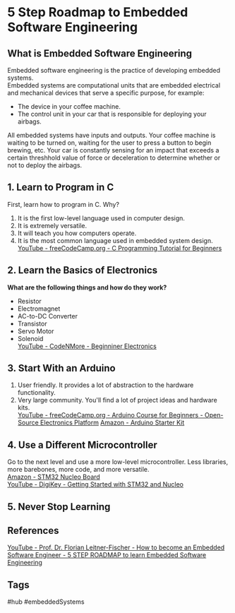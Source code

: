 # 5 Step Roadmap to Embedded Software Engineering 

## What is Embedded Software Engineering
Embedded software engineering is the practice of developing embedded systems.   
Embedded systems are computational units that are embedded electrical and mechanical devices that serve a specific purpose, for example:  
* The device in your coffee machine.  
* The control unit in your car that is responsible for deploying your airbags.  

All embedded systems have inputs and outputs. Your coffee machine is waiting to be turned on, waiting for the user to press a button to begin brewing, etc. Your car is 
constantly sensing for an impact that exceeds a certain threshhold value of force or deceleration to determine whether or not to deploy the airbags.  

## 1. Learn to Program in C  
First, learn how to program in C. Why?  
1. It is the first low-level language used in computer design.  
2. It is extremely versatile.  
3. It will teach you how computers operate.  
4. It is the most common language used in embedded system design.   
[YouTube - freeCodeCamp.org - C Programming Tutorial for Beginners](https://www.youtube.com/watch?v=KJgsSFOSQv0)  

## 2. Learn the Basics of Electronics
**What are the following things and how do they work?**  
* Resistor  
* Electromagnet  
* AC-to-DC Converter  
* Transistor  
* Servo Motor  
* Solenoid  
[YouTube - CodeNMore - Beginniner Electronics](https://www.youtube.com/watch?v=r-X9coYTOV4&list=PLah6faXAgguOeMUIxS22ZU4w5nDvCl5gs)

## 3. Start With an Arduino
1. User friendly. It provides a lot of abstraction to the hardware functionality.  
2. Very large community. You'll find a lot of project ideas and hardware kits.   
[YouTube - freeCodeCamp.org - Arduino Course for Beginners - Open-Source Electronics Platform](https://www.youtube.com/watch?v=zJ-LqeX_fLU)
[Amazon - Arduino Starter Kit](https://www.amazon.com/s?k=arduino+starter+kit&language=en_US&linkCode=sl2&linkId=2acd4dbdfd2580fda9e86247e4850f31&sprefix=Arduino+st%2Caps%2C202&tag=flf21-20&ref=as_li_ss_tl)

## 4. Use a Different Microcontroller
Go to the next level and use a more low-level microcontroller. Less libraries, more barebones, more code, and more versatile.  
[Amazon - STM32 Nucleo Board](https://www.amazon.com/NUCLEO-F401RE-Nucleo-64-Development-STM32F401RE-connectivity/dp/B07JYBPWN4?crid=2O2ZJHC8S886V&keywords=STM32+Nucleo&qid=1648470687&sprefix=stm32+nucleo,aps,202&sr=8-1&linkCode=sl1&tag=flf21-20&linkId=a21237b83b00395c41838c89cb0e2345&language=en_US&ref_=as_li_ss_tl)  
[YouTube - DigiKey - Getting Started with STM32 and Nucleo](https://www.youtube.com/watch?v=hyZS2p1tW-g&list=PLEBQazB0HUyRYuzfi4clXsKUSgorErmBv)  

## 5. Never Stop Learning 

## References
[YouTube - Prof. Dr. Florian Leitner-Fischer - How to become an Embedded Software Engineer - 5 STEP ROADMAP to learn Embedded Software Engineering](https://www.youtube.com/watch?v=IOs6QDI-2MY) 

## Tags
#hub #embeddedSystems
